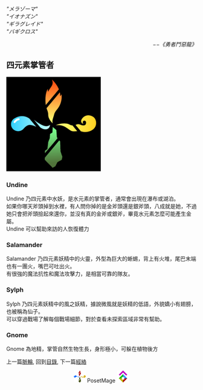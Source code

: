 *"メラゾーマ"*  
*"イオナズン"*  
*"ギラグレイド"*  
*"バギクロス"*  
<p align="right"><i>−−《勇者鬥惡龍》</i></p>

## 四元素掌管者
<img src="/Setting/Ch2/Elementals/FourElement.png" Width="250" />

### Undine
Undine 乃四元素中水妖，是水元素的掌管者，通常會出現在瀑布或湖泊。  
如果你哪天斧頭掉到水裡，有人問你掉的是金斧頭還是銀斧頭，八成就是她，不過她只會把斧頭撿起來還你，並沒有真的金斧或銀斧，畢竟水元素怎麼可能產生金屬。  
Undine 可以幫助來訪的人恢復體力  

### Salamander
Salamander 乃四元素妖精中的火靈，外型為巨大的蜥蜴，背上有火堆，尾巴末端也有一團火，嘴巴可吐出火。  
有很強的魔法抗性和魔法攻擊力，是相當可靠的隊友。  

### Sylph
Sylph 乃四元素妖精中的風之妖精，據說微風就是妖精的低語，外貌嬌小有翅膀，也被稱為仙子。  
可以穿過戰場了解每個戰場細節，對於查看未探索區域非常有幫助。  

### Gnome 
Gnome 為地精，掌管自然生物生長，身形極小，可躲在植物後方  



上一篇[脈輪](/Setting/Ch2/Cakra), 
回到[目錄](/#ch-2-documentation), 
下一篇[經絡](/Setting/Ch2/Meridian) 


<p align="center"><img src="/Icon/Design/4Element.svg" Height="32" /> PosetMage <img src="/Icon/Transparent/POM.png" Height="32" /></p>